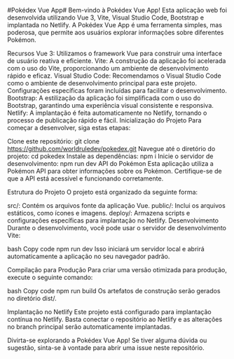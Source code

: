 #Pokédex Vue App#
Bem-vindo à Pokédex Vue App! Esta aplicação web foi desenvolvida utilizando Vue 3, Vite, Visual Studio Code, Bootstrap e implantada no Netlify. A Pokédex Vue App é uma ferramenta simples, mas poderosa, que permite aos usuários explorar informações sobre diferentes Pokémon.

Recursos
Vue 3: Utilizamos o framework Vue para construir uma interface de usuário reativa e eficiente.
Vite: A construção da aplicação foi acelerada com o uso do Vite, proporcionando um ambiente de desenvolvimento rápido e eficaz.
Visual Studio Code: Recomendamos o Visual Studio Code como o ambiente de desenvolvimento principal para este projeto. Configurações específicas foram incluídas para facilitar o desenvolvimento.
Bootstrap: A estilização da aplicação foi simplificada com o uso do Bootstrap, garantindo uma experiência visual consistente e responsiva.
Netlify: A implantação é feita automaticamente no Netlify, tornando o processo de publicação rápido e fácil.
Inicialização do Projeto
Para começar a desenvolver, siga estas etapas:

Clone este repositório: git clone https://github.com/worldruledev/pokedex.git
Navegue até o diretório do projeto: cd pokedex
Instale as dependências: npm i
Inicie o servidor de desenvolvimento: npm run dev
API do Pokémon
Esta aplicação utiliza a Pokémon API para obter informações sobre os Pokémon. Certifique-se de que a API está acessível e funcionando corretamente.

Estrutura do Projeto
O projeto está organizado da seguinte forma:

src/: Contém os arquivos fonte da aplicação Vue.
public/: Inclui os arquivos estáticos, como ícones e imagens.
deploy/: Armazena scripts e configurações específicas para implantação no Netlify.
Desenvolvimento
Durante o desenvolvimento, você pode usar o servidor de desenvolvimento Vite:

bash
Copy code
npm run dev
Isso iniciará um servidor local e abrirá automaticamente a aplicação no seu navegador padrão.

Compilação para Produção
Para criar uma versão otimizada para produção, execute o seguinte comando:

bash
Copy code
npm run build
Os artefatos de construção serão gerados no diretório dist/.

Implantação no Netlify
Este projeto está configurado para implantação contínua no Netlify. Basta conectar o repositório ao Netlify e as alterações no branch principal serão automaticamente implantadas.

Divirta-se explorando a Pokédex Vue App! Se tiver alguma dúvida ou sugestão, sinta-se à vontade para abrir uma issue neste repositório.
